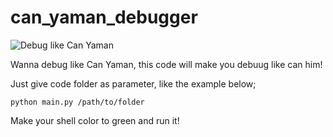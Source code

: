 # can_yaman_debugger

![Debug like Can Yaman](/example_debugging_scene.png?raw=true "Debug like Can Yaman")

Wanna debug like Can Yaman, this code will make you debuug like can him!

Just give code folder as parameter, like the example below;

```
python main.py /path/to/folder
```

Make your shell color to green and run it!
